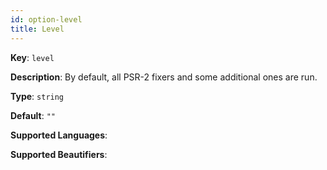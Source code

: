 ```yaml
---
id: option-level
title: Level
---
```

**Key**: `level`

**Description**: By default, all PSR-2 fixers and some additional ones are run.

**Type**: `string`

**Default**: `""`

**Supported Languages**: 

**Supported Beautifiers**: 
